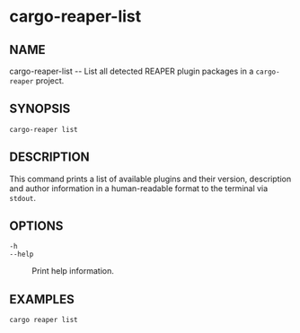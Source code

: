 # cargo-reaper-list

## NAME
cargo-reaper-list -- List all detected REAPER plugin packages in a `cargo-reaper` project.

## SYNOPSIS
`cargo-reaper list`

## DESCRIPTION
This command prints a list of available plugins and their version, description and author information
in a human-readable format to the terminal via `stdout`.

## OPTIONS

`-h` </br>
`--help` </br>
  <dd>Print help information.</dd>

## EXAMPLES

```sh
cargo reaper list
```

